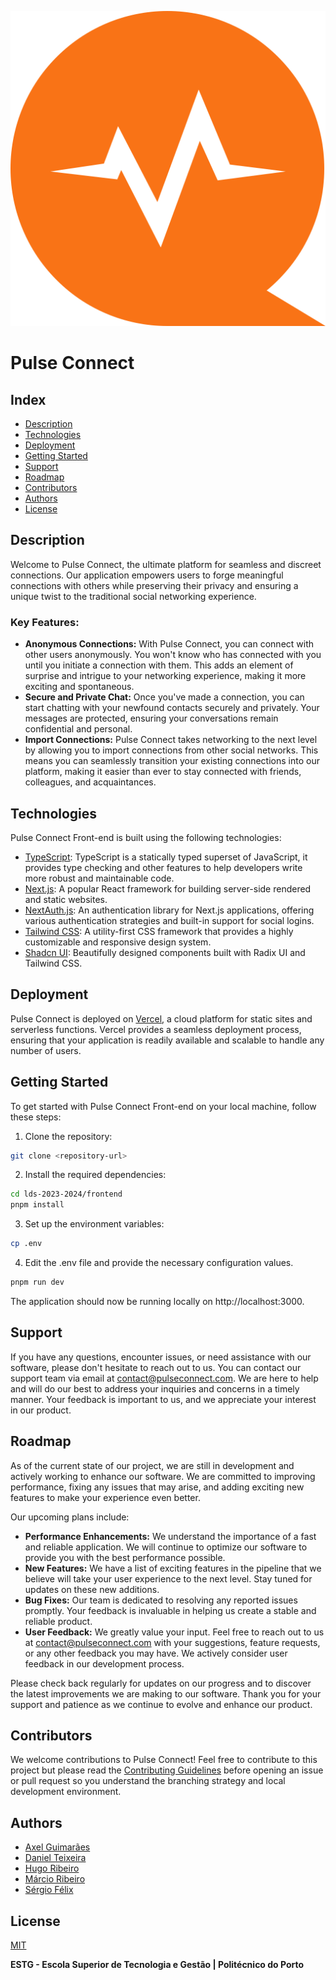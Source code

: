 ![Logo for Pulse Connect](others/logo/SVG/Logo%20Transparent.svg)

# Pulse Connect

## Index

-   [Description](#description)
-   [Technologies](#technologies)
-   [Deployment](#deployment)
-   [Getting Started](#getting-started)
-   [Support](#support)
-   [Roadmap](#roadmap)
-   [Contributors](#contributors)
-   [Authors](#authors)
-   [License](#license)

## Description

Welcome to Pulse Connect, the ultimate platform for seamless and discreet connections. Our application empowers users to forge meaningful connections with others while preserving their privacy and ensuring a unique twist to the traditional social networking experience.

### Key Features:

-   **Anonymous Connections:** With Pulse Connect, you can connect with other users anonymously. You won't know who has connected with you until you initiate a connection with them. This adds an element of surprise and intrigue to your networking experience, making it more exciting and spontaneous.
-   **Secure and Private Chat:** Once you've made a connection, you can start chatting with your newfound contacts securely and privately. Your messages are protected, ensuring your conversations remain confidential and personal.
-   **Import Connections:** Pulse Connect takes networking to the next level by allowing you to import connections from other social networks. This means you can seamlessly transition your existing connections into our platform, making it easier than ever to stay connected with friends, colleagues, and acquaintances.

## Technologies

Pulse Connect Front-end is built using the following technologies:

-   [TypeScript](https://www.typescriptlang.org): TypeScript is a statically typed superset of JavaScript, it provides type checking and other features to help developers write more robust and maintainable code.
-   [Next.js](https://nextjs.org): A popular React framework for building server-side rendered and static websites.
-   [NextAuth.js](https://next-auth.js.org): An authentication library for Next.js applications, offering various authentication strategies and built-in support for social logins.
-   [Tailwind CSS](https://tailwindcss.com): A utility-first CSS framework that provides a highly customizable and responsive design system.
-   [Shadcn UI](https://ui.shadcn.com/): Beautifully designed components built with Radix UI and Tailwind CSS.

## Deployment

Pulse Connect is deployed on [Vercel](https://vercel.com/), a cloud platform for static sites and serverless functions. Vercel provides a seamless deployment process, ensuring that your application is readily available and scalable to handle any number of users.

## Getting Started

To get started with Pulse Connect Front-end on your local machine, follow these steps:

1. Clone the repository:

```bash
git clone <repository-url>
```

2. Install the required dependencies:

```bash
cd lds-2023-2024/frontend
pnpm install
```

3. Set up the environment variables:

```bash
cp .env
```

4. Edit the .env file and provide the necessary configuration values.

```bash
pnpm run dev
```

The application should now be running locally on http://localhost:3000.

## Support

If you have any questions, encounter issues, or need assistance with our software, please don't hesitate to reach out to us. You can contact our support team via email at [contact@pulseconnect.com](mailto:contact@pulseconnect.com). We are here to help and will do our best to address your inquiries and concerns in a timely manner. Your feedback is important to us, and we appreciate your interest in our product.

## Roadmap

As of the current state of our project, we are still in development and actively working to enhance our software. We are committed to improving performance, fixing any issues that may arise, and adding exciting new features to make your experience even better.

Our upcoming plans include:

-   **Performance Enhancements:** We understand the importance of a fast and reliable application. We will continue to optimize our software to provide you with the best performance possible.
-   **New Features:** We have a list of exciting features in the pipeline that we believe will take your user experience to the next level. Stay tuned for updates on these new additions.
-   **Bug Fixes:** Our team is dedicated to resolving any reported issues promptly. Your feedback is invaluable in helping us create a stable and reliable product.
-   **User Feedback:** We greatly value your input. Feel free to reach out to us at [contact@pulseconnect.com](mailto:contact@pulseconnect.com) with your suggestions, feature requests, or any other feedback you may have. We actively consider user feedback in our development process.

Please check back regularly for updates on our progress and to discover the latest improvements we are making to our software. Thank you for your support and patience as we continue to evolve and enhance our product.

## Contributors

We welcome contributions to Pulse Connect! Feel free to contribute to this project but please read the [Contributing Guidelines](CONTRIBUTING.md) before opening an issue or pull request so you understand the branching strategy and local development environment.

## Authors

-   [Axel Guimarães](mailto:8180657@estg.ipp.pt)
-   [Daniel Teixeira](mailto:8200378@estg.ipp.pt)
-   [Hugo Ribeiro](mailto:8200441@estg.ipp.pt)
-   [Márcio Ribeiro](mailto:8200408@estg.ipp.pt)
-   [Sérgio Félix](mailto:8200615@estg.ipp.pt)

## License

[MIT](LICENSE.md)

**ESTG - Escola Superior de Tecnologia e Gestão | Politécnico do Porto**
